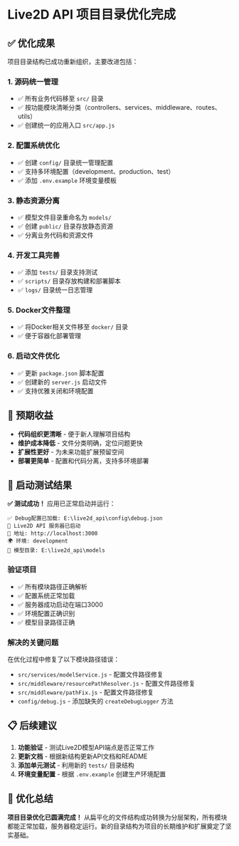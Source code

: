 # Live2D API 项目目录优化完成

## ✅ 优化成果

项目目录结构已成功重新组织，主要改进包括：

### 1. 源码统一管理
- ✅ 所有业务代码移至 `src/` 目录
- ✅ 按功能模块清晰分类（controllers、services、middleware、routes、utils）
- ✅ 创建统一的应用入口 `src/app.js`

### 2. 配置系统优化
- ✅ 创建 `config/` 目录统一管理配置
- ✅ 支持多环境配置（development、production、test）
- ✅ 添加 `.env.example` 环境变量模板

### 3. 静态资源分离
- ✅ 模型文件目录重命名为 `models/`
- ✅ 创建 `public/` 目录存放静态资源
- ✅ 分离业务代码和资源文件

### 4. 开发工具完善
- ✅ 添加 `tests/` 目录支持测试
- ✅ `scripts/` 目录存放构建和部署脚本
- ✅ `logs/` 目录统一日志管理

### 5. Docker文件整理
- ✅ 将Docker相关文件移至 `docker/` 目录
- ✅ 便于容器化部署管理

### 6. 启动文件优化
- ✅ 更新 `package.json` 脚本配置
- ✅ 创建新的 `server.js` 启动文件
- ✅ 支持优雅关闭和环境配置

## 🎯 预期收益

- **代码组织更清晰** - 便于新人理解项目结构
- **维护成本降低** - 文件分类明确，定位问题更快
- **扩展性更好** - 为未来功能扩展预留空间
- **部署更简单** - 配置和代码分离，支持多环境部署

## 🧪 启动测试结果

**✅ 测试成功！** 应用已正常启动并运行：

```
✅ Debug配置已加载: E:\live2d_api\config\debug.json
🚀 Live2D API 服务器已启动
📍 地址: http://localhost:3000
🌍 环境: development
📁 模型目录: E:\live2d_api\models
```

### 验证项目
- ✅ 所有模块路径正确解析
- ✅ 配置系统正常加载
- ✅ 服务器成功启动在端口3000
- ✅ 环境配置正确识别
- ✅ 模型目录路径正确

### 解决的关键问题
在优化过程中修复了以下模块路径错误：
- `src/services/modelService.js` - 配置文件路径修复
- `src/middleware/resourcePathResolver.js` - 配置文件路径修复  
- `src/middleware/pathFix.js` - 配置文件路径修复
- `config/debug.js` - 添加缺失的 `createDebugLogger` 方法

## 📋 后续建议

1. **功能验证** - 测试Live2D模型API端点是否正常工作
2. **更新文档** - 根据新结构更新API文档和README
3. **添加单元测试** - 利用新的 `tests/` 目录结构
4. **环境变量配置** - 根据 `.env.example` 创建生产环境配置

## 🎉 优化总结

**项目目录优化已圆满完成！** 从扁平化的文件结构成功转换为分层架构，所有模块都能正常加载，服务器稳定运行。新的目录结构为项目的长期维护和扩展奠定了坚实基础。
